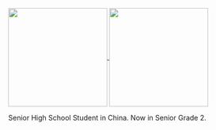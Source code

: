 <a href="https://github.com/CodeZhangBorui">
  <img height=200 align="center" src="https://github-readme-stats.codezhangborui.com/api?username=CodeZhangBorui" />
</a>
<a href="https://github.com/CodeZhangBorui">
  <img height=200 align="center" src="https://github-readme-stats.codezhangborui.com/api/top-langs?username=CodeZhangBorui&layout=compact&langs_count=8&card_width=320" />
</a>

Senior High School Student in China. Now in Senior Grade 2.
